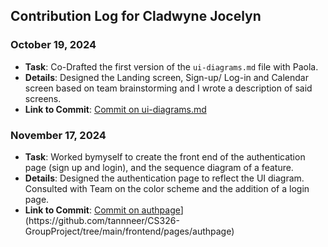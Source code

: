## Contribution Log for Cladwyne Jocelyn

### October 19, 2024
- **Task**: Co-Drafted the first version of the `ui-diagrams.md` file with Paola.
- **Details**: Designed the Landing screen, Sign-up/ Log-in and Calendar screen based on team brainstorming and I wrote a description  of said screens.
- **Link to Commit**: [Commit on ui-diagrams.md](https://github.com/tannneer/CS326-GroupProject/blob/0c6390ee60cee33bce3ad23c67dc1e2f40bf6fb2/team/markdowns/ui-diagrams.md)


### November 17, 2024
- **Task**: Worked bymyself to create the front end of the authentication page (sign up and login), and the sequence diagram of a feature.
- **Details**: Designed the authentication page to reflect the UI diagram. Consulted with Team on the color scheme and the addition of a login page. 
- **Link to Commit**: [Commit on authpage]([https://github.com/tannneer/CS326-GroupProject/blob/0c6390ee60cee33bce3ad23c67dc1e2f40bf6fb2/team/markdowns/ui-diagrams.md](https://github.com/tannneer/CS326-GroupProject/tree/main/frontend/pages/authpage))](https://github.com/tannneer/CS326-GroupProject/tree/main/frontend/pages/authpage)
 



